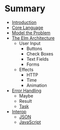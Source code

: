 # Summary

* [Introduction](README.md)
* [Core Language](core_language.md)
* [Model the Problem](model_the_problem.md)
* [The Elm Architecture](architecture/overview.md)
   * User Input
       * Buttons
       * Check Boxes
       * Text Fields
       * Forms
   * Effects
       * HTTP
       * Time
       * Animation
* [Error Handling](error_handling.md)
   * Maybe
   * Result
   * [Task](task.md)
* [Interop](interop.md)
   * [JSON](json.md)
   * [JavaScript](javascript.md)

